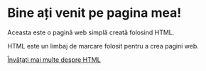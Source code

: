 <!DOCTYPE html>
<html lang="ro">
<head>
    <meta charset="UTF-8">
    <meta name="viewport" content="width=device-width, initial-scale=1.0">
    <title>Pagină Web Simplă</title>
</head>
<body>
    <h1>Bine ați venit pe pagina mea!</h1>
    <p>Aceasta este o pagină web simplă creată folosind HTML.</p>
    <p>HTML este un limbaj de marcare folosit pentru a crea pagini web.</p>
    <a href="https://www.w3schools.com">Învățați mai multe despre HTML</a>
</body>
</html>

